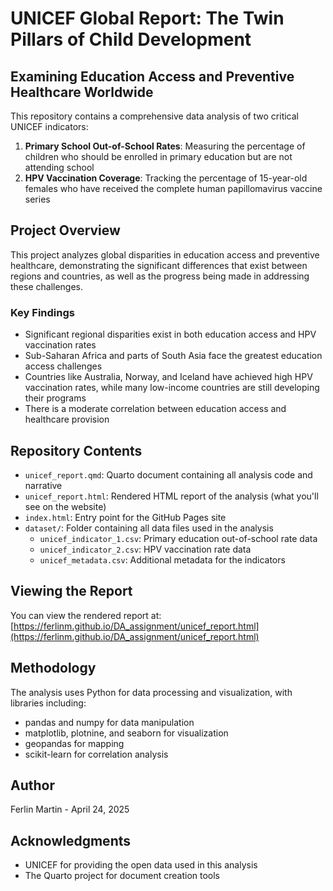 # UNICEF Global Report: The Twin Pillars of Child Development

## Examining Education Access and Preventive Healthcare Worldwide

This repository contains a comprehensive data analysis of two critical UNICEF indicators:
1. **Primary School Out-of-School Rates**: Measuring the percentage of children who should be enrolled in primary education but are not attending school
2. **HPV Vaccination Coverage**: Tracking the percentage of 15-year-old females who have received the complete human papillomavirus vaccine series

## Project Overview

This project analyzes global disparities in education access and preventive healthcare, demonstrating the significant differences that exist between regions and countries, as well as the progress being made in addressing these challenges.

### Key Findings

- Significant regional disparities exist in both education access and HPV vaccination rates
- Sub-Saharan Africa and parts of South Asia face the greatest education access challenges
- Countries like Australia, Norway, and Iceland have achieved high HPV vaccination rates, while many low-income countries are still developing their programs
- There is a moderate correlation between education access and healthcare provision

## Repository Contents

- `unicef_report.qmd`: Quarto document containing all analysis code and narrative
- `unicef_report.html`: Rendered HTML report of the analysis (what you'll see on the website)
- `index.html`: Entry point for the GitHub Pages site
- `dataset/`: Folder containing all data files used in the analysis
  - `unicef_indicator_1.csv`: Primary education out-of-school rate data
  - `unicef_indicator_2.csv`: HPV vaccination rate data
  - `unicef_metadata.csv`: Additional metadata for the indicators

## Viewing the Report

You can view the rendered report at: [https://ferlinm.github.io/DA_assignment/unicef_report.html](https://ferlinm.github.io/DA_assignment/unicef_report.html)

## Methodology

The analysis uses Python for data processing and visualization, with libraries including:
- pandas and numpy for data manipulation
- matplotlib, plotnine, and seaborn for visualization
- geopandas for mapping
- scikit-learn for correlation analysis

## Author

Ferlin Martin - April 24, 2025

## Acknowledgments

- UNICEF for providing the open data used in this analysis
- The Quarto project for document creation tools
